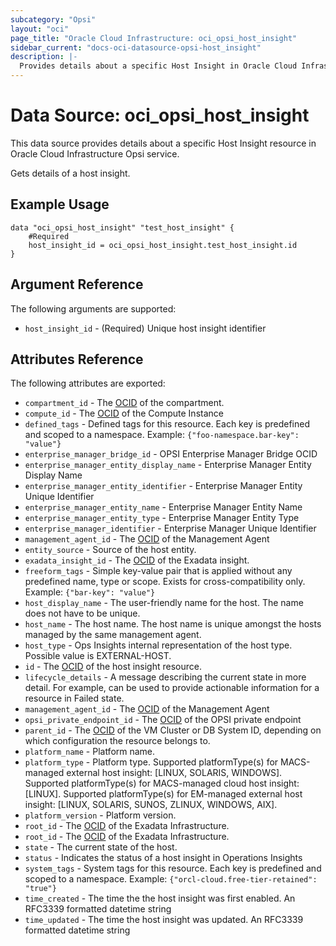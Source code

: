 ```yaml
---
subcategory: "Opsi"
layout: "oci"
page_title: "Oracle Cloud Infrastructure: oci_opsi_host_insight"
sidebar_current: "docs-oci-datasource-opsi-host_insight"
description: |-
  Provides details about a specific Host Insight in Oracle Cloud Infrastructure Opsi service
---
```


# Data Source: oci_opsi_host_insight
This data source provides details about a specific Host Insight resource in Oracle Cloud Infrastructure Opsi service.

Gets details of a host insight.

## Example Usage

```hcl
data "oci_opsi_host_insight" "test_host_insight" {
	#Required
	host_insight_id = oci_opsi_host_insight.test_host_insight.id
}
```

## Argument Reference

The following arguments are supported:

* `host_insight_id` - (Required) Unique host insight identifier


## Attributes Reference

The following attributes are exported:

* `compartment_id` - The [OCID](https://docs.cloud.oracle.com/iaas/Content/General/Concepts/identifiers.htm) of the compartment.
* `compute_id` - The [OCID](https://docs.cloud.oracle.com/iaas/Content/General/Concepts/identifiers.htm) of the Compute Instance
* `defined_tags` - Defined tags for this resource. Each key is predefined and scoped to a namespace. Example: `{"foo-namespace.bar-key": "value"}`
* `enterprise_manager_bridge_id` - OPSI Enterprise Manager Bridge OCID
* `enterprise_manager_entity_display_name` - Enterprise Manager Entity Display Name
* `enterprise_manager_entity_identifier` - Enterprise Manager Entity Unique Identifier
* `enterprise_manager_entity_name` - Enterprise Manager Entity Name
* `enterprise_manager_entity_type` - Enterprise Manager Entity Type
* `enterprise_manager_identifier` - Enterprise Manager Unique Identifier
* `management_agent_id` - The [OCID](https://docs.cloud.oracle.com/iaas/Content/General/Concepts/identifiers.htm) of the Management Agent
* `entity_source` - Source of the host entity.
* `exadata_insight_id` - The [OCID](https://docs.cloud.oracle.com/iaas/Content/General/Concepts/identifiers.htm) of the Exadata insight.
* `freeform_tags` - Simple key-value pair that is applied without any predefined name, type or scope. Exists for cross-compatibility only. Example: `{"bar-key": "value"}` 
* `host_display_name` - The user-friendly name for the host. The name does not have to be unique.
* `host_name` - The host name. The host name is unique amongst the hosts managed by the same management agent.
* `host_type` - Ops Insights internal representation of the host type. Possible value is EXTERNAL-HOST.
* `id` - The [OCID](https://docs.cloud.oracle.com/iaas/Content/General/Concepts/identifiers.htm) of the host insight resource.
* `lifecycle_details` - A message describing the current state in more detail. For example, can be used to provide actionable information for a resource in Failed state.
* `management_agent_id` - The [OCID](https://docs.cloud.oracle.com/iaas/Content/General/Concepts/identifiers.htm) of the Management Agent
* `opsi_private_endpoint_id` - The [OCID](https://docs.cloud.oracle.com/iaas/Content/General/Concepts/identifiers.htm) of the OPSI private endpoint
* `parent_id` - The [OCID](https://docs.cloud.oracle.com/iaas/Content/General/Concepts/identifiers.htm) of the VM Cluster or DB System ID, depending on which configuration the resource belongs to.
* `platform_name` - Platform name.
* `platform_type` - Platform type. Supported platformType(s) for MACS-managed external host insight: [LINUX, SOLARIS, WINDOWS]. Supported platformType(s) for MACS-managed cloud host insight: [LINUX]. Supported platformType(s) for EM-managed external host insight: [LINUX, SOLARIS, SUNOS, ZLINUX, WINDOWS, AIX]. 
* `platform_version` - Platform version.
* `root_id` - The [OCID](https://docs.cloud.oracle.com/iaas/Content/General/Concepts/identifiers.htm) of the Exadata Infrastructure.
* `root_id` - The [OCID](https://docs.cloud.oracle.com/iaas/Content/General/Concepts/identifiers.htm) of the Exadata Infrastructure.
* `state` - The current state of the host.
* `status` - Indicates the status of a host insight in Operations Insights
* `system_tags` - System tags for this resource. Each key is predefined and scoped to a namespace. Example: `{"orcl-cloud.free-tier-retained": "true"}` 
* `time_created` - The time the the host insight was first enabled. An RFC3339 formatted datetime string
* `time_updated` - The time the host insight was updated. An RFC3339 formatted datetime string

